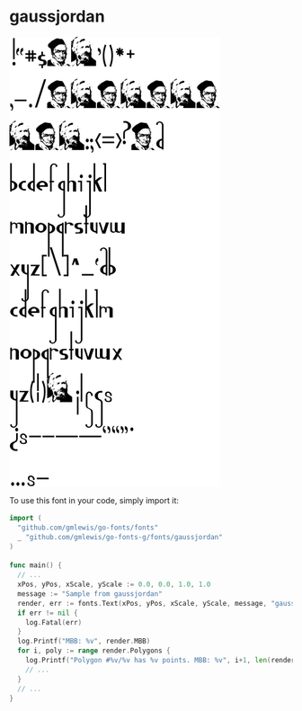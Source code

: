 # gaussjordan

![gaussjordan](gaussjordan.png)

To use this font in your code, simply import it:

```go
import (
  "github.com/gmlewis/go-fonts/fonts"
  _ "github.com/gmlewis/go-fonts-g/fonts/gaussjordan"
)

func main() {
  // ...
  xPos, yPos, xScale, yScale := 0.0, 0.0, 1.0, 1.0
  message := "Sample from gaussjordan"
  render, err := fonts.Text(xPos, yPos, xScale, yScale, message, "gaussjordan", &fonts.Center)
  if err != nil {
    log.Fatal(err)
  }
  log.Printf("MBB: %v", render.MBB)
  for i, poly := range render.Polygons {
    log.Printf("Polygon #%v/%v has %v points. MBB: %v", i+1, len(render.Polygons), len(poly.Pts), poly.MBB)
    // ...
  }
  // ...
}
```
